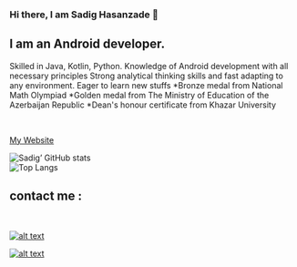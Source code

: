 ### Hi there, l am Sadig Hasanzade 👋

## l am an Android developer.

<p>
Skilled in Java, Kotlin, Python. 
Knowledge of Android development with all necessary principles
Strong analytical thinking skills and fast adapting to any environment.
Eager to learn new stuffs
*Bronze medal from National Math Olympiad
*Golden medal from The Ministry of Education of the Azerbaijan Republic
*Dean's honour certificate from Khazar University
</p>

</br>

<a href = http://hasansoy.herokuapp.com> My Website</a>


![Sadig’ GitHub stats](https://github-readme-stats.vercel.app/api?username=sadighasanzade&theme=synthwave&show_icons=true&count_private=true)
<br>
![Top Langs](https://github-readme-stats.vercel.app/api/top-langs/?username=sadighasanzade&theme=synthwave)

<h2>contact me :</h2>
<br>

<a href=https://www.linkedin.com/in/sadig-hasanzade-2b7868203>![alt text](https://img.shields.io/badge/-LinkedIn-0e76a8?style=plastic&logo=linkedIn)</a>

<a href=https://www.instagram.com/the___hasanzade>![alt text](https://img.shields.io/badge/-Instagram-833AB4?style=plastic&logo=Instagram)</a>
    

